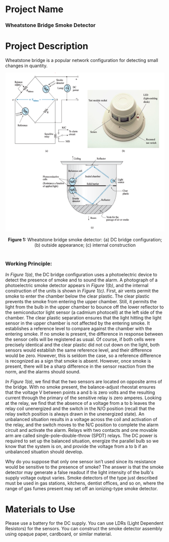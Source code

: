 # Project Name 
<h3>Wheatstone Bridge Smoke Detector</h3>

# Project Description 
Wheatstone bridge is a popular network configuration for detecting small changes in quantity.

<p align="center"><img src="Images/Wheatstone%20Bridge.PNG" alt="Alt text" width="600" height="500"></p>

<div align="center"> <b>Figure 1:</b> Wheatstone bridge smoke detector: (a) DC bridge configuration; (b) outside appearance; (c) internal construction </div><br>

<h3>Working Principle:</h3> <i>In Figure 1(a)</i>, the DC bridge configuration uses a photoelectric device to detect the presence of smoke and to sound the alarm. A photograph of a photoelectric smoke detector appears in <i>Figure 1(b)</i>, and the internal construction of the units is shown in <i>Figure 1(c)</i>. First, air vents permit the smoke to enter the chamber below the clear plastic. The clear plastic prevents the smoke from entering the upper chamber. Still, it permits the light from the bulb in the upper chamber to bounce off the lower reflector to the semiconductor light sensor (a cadmium photocell) at the left side of the chamber. The clear plastic separation ensures that the light hitting the light sensor in the upper chamber is not affected by the entering smoke. It establishes a reference level to compare against the chamber with the entering smoke. If no smoke is present, the difference in response between the sensor cells will be registered as usual. Of course, if both cells were precisely identical and the clear plastic did not cut down on the light, both sensors would establish the same reference level, and their difference would be zero. However, this is seldom the case, so a reference difference is recognized as a sign that smoke is absent. However, once smoke is present, there will be a sharp difference in the sensor reaction from the norm, and the alarms should sound.

<i>In Figure 1(a)</i>, we find that the two sensors are located on opposite arms of the bridge. With no smoke present, the balance-adjust rheostat ensures that the voltage V between points a and b is zero volts and the resulting current through the primary of the sensitive relay is zero amperes. Looking at the relay, we find that the absence of a voltage from a to b leaves the relay coil unenergized and the switch in the N/O position (recall that the relay switch position is always drawn in the unenergized state). An unbalanced situation results in a voltage across the coil and activation of the relay, and the switch moves to the N/C position to complete the alarm circuit and activate the alarm. Relays with two contacts and one movable arm are called single-pole–double-throw (SPDT) relays. The DC power is required to set up the balanced situation, energize the parallel bulb so we know that the system is on, and provide the voltage from a to b if an unbalanced situation should develop.

Why do you suppose that only one sensor isn’t used since its resistance would be sensitive to the presence of smoke? The answer is that the smoke detector may generate a false readout if the light intensity of the bulb's supply voltage output varies. Smoke detectors of the type just described must be used in gas stations, kitchens, dentist offices, and so on, where the range of gas fumes present may set off an ionizing-type smoke detector.

# Materials to Use 
Please use a battery for the DC supply. You can use LDRs (Light Dependent Resistors) for the sensors. You can construct the smoke detector assembly using opaque paper, cardboard, or similar material.
